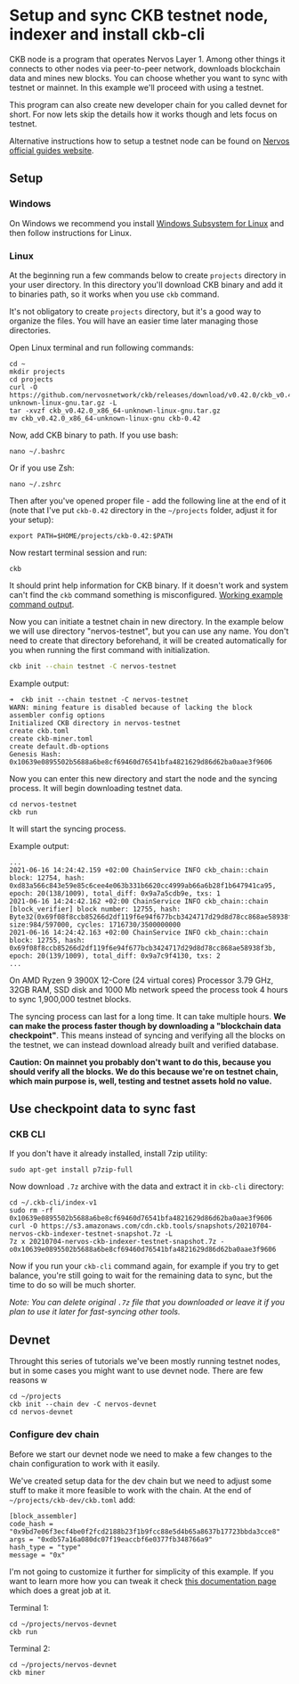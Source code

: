 # Setup and sync CKB testnet node, indexer and install ckb-cli

CKB node is a program that operates Nervos Layer 1. Among other things it connects to other nodes via peer-to-peer network, downloads blockchain data and mines new blocks. You can choose whether you want to sync with testnet or mainnet. In this example we'll proceed with using a testnet.

This program can also create new developer chain for you called devnet for short. For now lets skip the details how it works though and lets focus on testnet.

Alternative instructions how to setup a testnet node can be found on [Nervos official guides website](https://docs.nervos.org/docs/basics/guides/testnet).


## Setup

### Windows

On Windows we recommend you install [Windows Subsystem for Linux](https://docs.microsoft.com/en-us/windows/wsl/install-win10) and then follow instructions for Linux.

### Linux

At the beginning run a few commands below to create `projects` directory in your user directory. In this directory you'll download CKB binary and add it to binaries path, so it works when you use `ckb` command. 

It's not obligatory to create `projects` directory, but it's a good way to organize the files. You will have an easier time later managing those directories.

Open Linux terminal and run following commands:

```
cd ~
mkdir projects
cd projects
curl -O https://github.com/nervosnetwork/ckb/releases/download/v0.42.0/ckb_v0.42.0_x86_64-unknown-linux-gnu.tar.gz -L
tar -xvzf ckb_v0.42.0_x86_64-unknown-linux-gnu.tar.gz
mv ckb_v0.42.0_x86_64-unknown-linux-gnu ckb-0.42
```

Now, add CKB binary to path. If you use bash:

```
nano ~/.bashrc
```

Or if you use Zsh:
```
nano ~/.zshrc
```

Then after you've opened proper file - add the following line at the end of it (note that I've put `ckb-0.42` directory in the `~/projects` folder, adjust it for your setup):

```
export PATH=$HOME/projects/ckb-0.42:$PATH
```

Now restart terminal session and run:

```
ckb
```

It should print help information for CKB binary. If it doesn't work and system can't find the `ckb` command something is misconfigured. [Working example command output](https://gist.github.com/Kuzirashi/ef4b8f164e086913872be4e9e5d727a6).

Now you can initiate a testnet chain in new directory. In the example below we will use directory "nervos-testnet", but you can use any name. You don't need to create that directory beforehand, it will be created automatically for you when running the first command with initialization.

```sh
ckb init --chain testnet -C nervos-testnet
```

Example output:
```
➜  ckb init --chain testnet -C nervos-testnet
WARN: mining feature is disabled because of lacking the block assembler config options
Initialized CKB directory in nervos-testnet
create ckb.toml
create ckb-miner.toml
create default.db-options
Genesis Hash: 0x10639e0895502b5688a6be8cf69460d76541bfa4821629d86d62ba0aae3f9606
```

Now you can enter this new directory and start the node and the syncing process. It will begin downloading testnet data.

```
cd nervos-testnet
ckb run
```

It will start the syncing process.

Example output:
```
...
2021-06-16 14:24:42.159 +02:00 ChainService INFO ckb_chain::chain  block: 12754, hash: 0xd83a566c843e59e85c6cee4e063b331b6620cc4999ab66a6b28f1b647941ca95, epoch: 20(138/1009), total_diff: 0x9a7a5cdb9e, txs: 1
2021-06-16 14:24:42.162 +02:00 ChainService INFO ckb_chain::chain  [block_verifier] block number: 12755, hash: Byte32(0x69f08f8ccb85266d2df119f6e94f677bcb3424717d29d8d78cc868ae58938f3b), size:984/597000, cycles: 1716730/3500000000
2021-06-16 14:24:42.163 +02:00 ChainService INFO ckb_chain::chain  block: 12755, hash: 0x69f08f8ccb85266d2df119f6e94f677bcb3424717d29d8d78cc868ae58938f3b, epoch: 20(139/1009), total_diff: 0x9a7c9f4130, txs: 2
...
```

On AMD Ryzen 9 3900X 12-Core (24 virtual cores) Processor 3.79 GHz, 32GB RAM, SSD disk and 1000 Mb network speed the process took 4 hours to sync 1,900,000 testnet blocks.

The syncing process can last for a long time. It can take multiple hours. **We can make the process faster though by downloading a "blockchain data checkpoint"**. This means instead of syncing and verifying all the blocks on the testnet, we can instead download already built and verified database. 

**Caution: On mainnet you probably don't want to do this, because you should verify all the blocks. We do this because we're on testnet chain, which main purpose is, well, testing and testnet assets hold no value.**

## Use checkpoint data to sync fast

### CKB CLI

If you don't have it already installed, install 7zip utility:
```
sudo apt-get install p7zip-full
```

Now download `.7z` archive with the data and extract it in `ckb-cli` directory:

```
cd ~/.ckb-cli/index-v1
sudo rm -rf 0x10639e0895502b5688a6be8cf69460d76541bfa4821629d86d62ba0aae3f9606
curl -O https://s3.amazonaws.com/cdn.ckb.tools/snapshots/20210704-nervos-ckb-indexer-testnet-snapshot.7z -L
7z x 20210704-nervos-ckb-indexer-testnet-snapshot.7z -o0x10639e0895502b5688a6be8cf69460d76541bfa4821629d86d62ba0aae3f9606
```

Now if you run your `ckb-cli` command again, for example if you try to get balance, you're still going to wait for the remaining data to sync, but the time to do so will be much shorter.

*Note: You can delete original `.7z` file that you downloaded or leave it if you plan to use it later for fast-syncing other tools.*

## Devnet

Throught this series of tutorials we've been mostly running testnet nodes, but in some cases you might want to use devnet node. There are few reasons w

```
cd ~/projects
ckb init --chain dev -C nervos-devnet
cd nervos-devnet
```

### Configure dev chain

Before we start our devnet node we need to make a few changes to the chain configuration to work with it easily.

We've created setup data for the dev chain but we need to adjust some stuff to make it more feasible to work with the chain. At the end of `~/projects/ckb-dev/ckb.toml` add:
```
[block_assembler]
code_hash = "0x9bd7e06f3ecf4be0f2fcd2188b23f1b9fcc88e5d4b65a8637b17723bbda3cce8"
args = "0xdb57a16a080dc07f19eaccbf6e0377fb348766a9"
hash_type = "type"
message = "0x"
```

I'm not going to customize it further for simplicity of this example. If you want to learn more how you can tweak it check [this documentation page](https://docs.nervos.org/docs/basics/guides/devchain) which does a great job at it.

Terminal 1:
```
cd ~/projects/nervos-devnet
ckb run
```

Terminal 2:
```
cd ~/projects/nervos-devnet
ckb miner
```